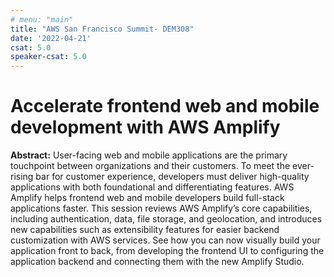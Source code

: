 ```yaml
---
# menu: "main"
title: "AWS San Francisco Summit- DEM308"
date: '2022-04-21'
csat: 5.0
speaker-csat: 5.0
---
```


# Accelerate frontend web and mobile development with AWS Amplify

**Abstract:** User-facing web and mobile applications are the primary touchpoint between organizations and their customers. To meet the ever-rising bar for customer experience, developers must deliver high-quality applications with both foundational and differentiating features. AWS Amplify helps frontend web and mobile developers build full-stack applications faster. This session reviews AWS Amplify’s core capabilities, including authentication, data, file storage, and geolocation, and introduces new capabilities such as extensibility features for easier backend customization with AWS services. See how you can now visually build your application front to back, from developing the frontend UI to configuring the application backend and connecting them with the new Amplify Studio.